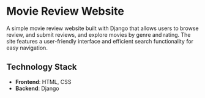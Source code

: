 # Movie Review Website

A simple movie review website built with Django that allows users to browse review, and submit reviews, and explore movies by genre and rating. The site features a user-friendly interface and efficient search functionality for easy navigation.
## Technology Stack
- **Frontend**: HTML, CSS
- **Backend**: Django
